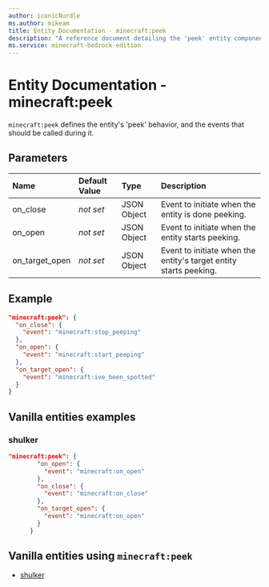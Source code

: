 ```yaml
---
author: iconicNurdle
ms.author: mikeam
title: Entity Documentation - minecraft:peek
description: "A reference document detailing the 'peek' entity component"
ms.service: minecraft-bedrock-edition
---
```


# Entity Documentation - minecraft:peek

`minecraft:peek` defines the entity's 'peek' behavior, and the events that should be called during it.

## Parameters

|Name |Default Value  |Type  |Description  |
|:----------|:----------|:----------|:----------|
| on_close| *not set*| JSON Object | Event to initiate when the entity is done peeking. |
| on_open| *not set*| JSON Object | Event to initiate when the entity starts peeking. |
| on_target_open| *not set*| JSON Object | Event to initiate when the entity's target entity starts peeking. |

## Example

```json
"minecraft:peek": {
  "on_close": {
    "event": "minecraft:stop_peeping"
  },
  "on_open": {
    "event": "minecraft:start_peeping"
  },
  "on_target_open": {
    "event": "minecraft:ive_been_spotted"
  }
}
```

## Vanilla entities examples

### shulker

```json
"minecraft:peek": {
        "on_open": {
          "event": "minecraft:on_open"
        },
        "on_close": {
          "event": "minecraft:on_close"
        },
        "on_target_open": {
          "event": "minecraft:on_open"
        }
      }
```

## Vanilla entities using `minecraft:peek`

- [shulker](../../../../Source/VanillaBehaviorPack_Snippets/entities/shulker.md)
